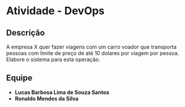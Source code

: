 # Atividade - DevOps 

## Descrição 
A empresa X quer fazer viagens com um carro voador que transporta pessoas com limite de preço de até 10 dolares por viagem por pessoa. Elabore o sistema para esta operação.

## Equipe
- __Lucas Barbosa Lima de Souza Santos__
- __Ronaldo Mendes da Silva__
